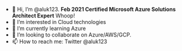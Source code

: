 - 👋 Hi, I’m @aluk123. **Feb 2021 Certified Microsoft Azure Solutions Architect Expert** Whoop!
- 👀 I’m interested in Cloud technologies
- 🌱 I’m currently learning Azure
- 💞️ I’m looking to collaborate on Azure/AWS/GCP.
- 📫 How to reach me: Twitter @aluk123

<!---
aluk123/aluk123 is a ✨ special ✨ repository because its `README.md` (this file) appears on your GitHub profile.
You can click the Preview link to take a look at your changes.
--->
